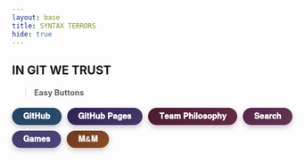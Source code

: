 ```yaml
---
layout: base
title: SYNTAX TERRORS
hide: true
---
```


## IN GIT WE TRUST

> #### Easy Buttons 

<div style="display: flex; flex-wrap: wrap; gap: 10px;">
  <button class="btn-md btn-rounded btn-skyblue" onclick="window.location.href='https://github.com/McHopiee/SyntaxTerrors'">
      𝐆𝐢𝐭𝐇𝐮𝐛
  </button>
  <button class="btn-md btn-rounded btn-lavender" onclick="window.location.href='https://mchopiee.github.io/SyntaxTerrors/'">
      𝐆𝐢𝐭𝐇𝐮𝐛 𝐏𝐚𝐠𝐞𝐬
  </button>
  <button class="btn-md btn-rounded btn-rose" onclick="window.location.href='./teamphilosophy.html'">
      𝐓𝐞𝐚𝐦 𝐏𝐡𝐢𝐥𝐨𝐬𝐨𝐩𝐡𝐲 
  </button>
   
  
  <button class="btn-md btn-rounded btn-magenta" onclick="window.location.href='https://mchopiee.github.io/SyntaxTerrors/search/'">
      𝐒𝐞𝐚𝐫𝐜𝐡 
  </button>
  <button class="btn-md btn-rounded btn-violet" onclick="window.location.href='/SyntaxTerrors/games/'">
      𝐆𝐚𝐦𝐞𝐬
  </button>
  <button class="btn-md btn-rounded btn-orange" onclick="window.location.href='/SyntaxTerrors/gamify/adventureGame'">
      𝐌&𝐌
  </button>
</div>

<style>
/* size */
.btn-md {
  padding: 7px 20px;
  font-size: 0.9rem;
  font-weight: bold;
}

/* style */
.btn-rounded {
  border-radius: 2.5rem;
  border: none;
  cursor: pointer;
  transition: transform 0.2s ease, box-shadow 0.2s ease;
  color: white;
}

/* muted darker palette */
.btn-skyblue {
  background: linear-gradient(135deg, #26435fff, #2c4b6bff); /* muted navy */
  box-shadow: 0 4px 10px rgba(48, 71, 94, 0.3);
}
.btn-lavender {
  background: linear-gradient(135deg, #322052ff, #47386cff); /* muted lavender */
  box-shadow: 0 4px 10px rgba(74, 63, 101, 0.3);
}
.btn-rose {
  background: linear-gradient(135deg, #491c32ff, #642c47ff); /* muted rose */
  box-shadow: 0 4px 10px rgba(99, 57, 77, 0.3);
}
.btn-magenta {
  background: linear-gradient(135deg, #562649ff, #613554ff); /* muted plum */
  box-shadow: 0 4px 10px rgba(92, 52, 80, 0.3);
}
.btn-violet {
  background: linear-gradient(135deg, #433c6aff, #4e467bff); /* muted violet */
  box-shadow: 0 4px 10px rgba(67, 61, 101, 0.3);
}
.btn-orange {
  background: linear-gradient(135deg, #6b3a1dff, #8c4e28ff); /* muted orange */
  box-shadow: 0 4px 10px rgba(107, 58, 29, 0.3);
}

/* hover effects */
.btn-skyblue:hover {
  transform: scale(1.07);
  box-shadow: 0 6px 14px rgba(48, 71, 94, 0.45);
}
.btn-lavender:hover {
  transform: scale(1.07);
  box-shadow: 0 6px 14px rgba(74, 63, 101, 0.45);
}
.btn-rose:hover {
  transform: scale(1.07);
  box-shadow: 0 6px 14px rgba(99, 57, 77, 0.45);
}
.btn-magenta:hover {
  transform: scale(1.07);
  box-shadow: 0 6px 14px rgba(92, 52, 80, 0.45);
}
.btn-violet:hover {
  transform: scale(1.07);
  box-shadow: 0 6px 14px rgba(67, 61, 101, 0.45);
}
.btn-orange:hover {
  transform: scale(1.07);
  box-shadow: 0 6px 14px rgba(107, 58, 29, 0.45);
}
</style>
